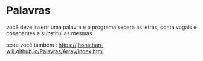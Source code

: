# Palavras
você deve inserir uma palavra e o programa separa as letras, conta vogais e consoantes e substitui as mesmas

 teste você também :
  https://jhonathan-will.github.io/Palavras/Array/index.html
  
